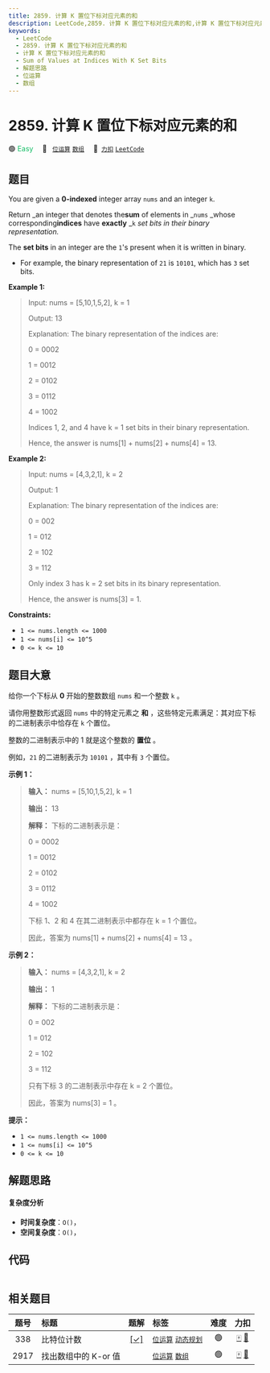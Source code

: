 ```yaml
---
title: 2859. 计算 K 置位下标对应元素的和
description: LeetCode,2859. 计算 K 置位下标对应元素的和,计算 K 置位下标对应元素的和,Sum of Values at Indices With K Set Bits,解题思路,位运算,数组
keywords:
  - LeetCode
  - 2859. 计算 K 置位下标对应元素的和
  - 计算 K 置位下标对应元素的和
  - Sum of Values at Indices With K Set Bits
  - 解题思路
  - 位运算
  - 数组
---
```


# 2859. 计算 K 置位下标对应元素的和

🟢 <font color=#15bd66>Easy</font>&emsp; 🔖&ensp; [`位运算`](/tag/bit-manipulation.md) [`数组`](/tag/array.md)&emsp; 🔗&ensp;[`力扣`](https://leetcode.cn/problems/sum-of-values-at-indices-with-k-set-bits) [`LeetCode`](https://leetcode.com/problems/sum-of-values-at-indices-with-k-set-bits)

## 题目

You are given a **0-indexed** integer array `nums` and an integer `k`.

Return _an integer that denotes the**sum** of elements in _`nums` _whose
corresponding**indices** have **exactly** _`k` _set bits in their binary
representation._

The **set bits** in an integer are the `1`'s present when it is written in
binary.

  * For example, the binary representation of `21` is `10101`, which has `3` set bits.



**Example 1:**

> Input: nums = [5,10,1,5,2], k = 1
> 
> Output: 13
> 
> Explanation: The binary representation of the indices are: 
> 
> 0 = 0002
> 
> 1 = 0012
> 
> 2 = 0102
> 
> 3 = 0112
> 
> 4 = 1002 
> 
> Indices 1, 2, and 4 have k = 1 set bits in their binary representation.
> 
> Hence, the answer is nums[1] + nums[2] + nums[4] = 13.

**Example 2:**

> Input: nums = [4,3,2,1], k = 2
> 
> Output: 1
> 
> Explanation: The binary representation of the indices are:
> 
> 0 = 002
> 
> 1 = 012
> 
> 2 = 102
> 
> 3 = 112
> 
> Only index 3 has k = 2 set bits in its binary representation.
> 
> Hence, the answer is nums[3] = 1.

**Constraints:**

  * `1 <= nums.length <= 1000`
  * `1 <= nums[i] <= 10^5`
  * `0 <= k <= 10`


## 题目大意

给你一个下标从 **0** 开始的整数数组 `nums` 和一个整数 `k` 。

请你用整数形式返回 `nums` 中的特定元素之 **和** ，这些特定元素满足：其对应下标的二进制表示中恰存在 `k` 个置位。

整数的二进制表示中的 1 就是这个整数的 **置位** 。

例如，`21` 的二进制表示为 `10101` ，其中有 `3` 个置位。



**示例 1：**

> 
> 
> 
> 
> 
> **输入：** nums = [5,10,1,5,2], k = 1
> 
> **输出：** 13
> 
> **解释：** 下标的二进制表示是： 
> 
> 0 = 0002
> 
> 1 = 0012
> 
> 2 = 0102
> 
> 3 = 0112
> 
> 4 = 1002 
> 
> 下标 1、2 和 4 在其二进制表示中都存在 k = 1 个置位。
> 
> 因此，答案为 nums[1] + nums[2] + nums[4] = 13 。

**示例 2：**

> 
> 
> 
> 
> 
> **输入：** nums = [4,3,2,1], k = 2
> 
> **输出：** 1
> 
> **解释：** 下标的二进制表示是： 
> 
> 0 = 002
> 
> 1 = 012
> 
> 2 = 102
> 
> 3 = 112
> 
> 只有下标 3 的二进制表示中存在 k = 2 个置位。
> 
> 因此，答案为 nums[3] = 1 。
> 
> 



**提示：**

  * `1 <= nums.length <= 1000`
  * `1 <= nums[i] <= 10^5`
  * `0 <= k <= 10`


## 解题思路

#### 复杂度分析

- **时间复杂度**：`O()`，
- **空间复杂度**：`O()`，

## 代码

```javascript

```

## 相关题目

<!-- prettier-ignore -->
| 题号 | 标题 | 题解 | 标签 | 难度 | 力扣 |
| :------: | :------ | :------: | :------ | :------: | :------: |
| 338 | 比特位计数 | [[✓]](/problem/0338.md) |  [`位运算`](/tag/bit-manipulation.md) [`动态规划`](/tag/dynamic-programming.md) | 🟢 | [🀄️](https://leetcode.cn/problems/counting-bits) [🔗](https://leetcode.com/problems/counting-bits) |
| 2917 | 找出数组中的 K-or 值 |  |  [`位运算`](/tag/bit-manipulation.md) [`数组`](/tag/array.md) | 🟢 | [🀄️](https://leetcode.cn/problems/find-the-k-or-of-an-array) [🔗](https://leetcode.com/problems/find-the-k-or-of-an-array) |